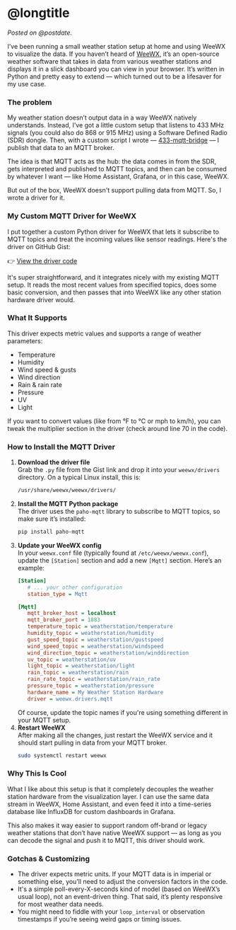 <!-- title = WeeWX MQTT driver -->
<!-- longtitle = Collecting weather data from MQTT in WeeWX using a custom driver -->
<!-- postdate = 26th of January 2025 -->
<!-- description = Instructions on how to use my custom MQTT weather station driver in WeeWX. -->

# @longtitle

_Posted on @postdate._

I’ve been running a small weather station setup at home and using WeeWX to visualize the data.
If you haven’t heard of [WeeWX](https://www.weewx.com/), it’s an open-source weather software that takes in data from various weather
stations and displays it in a slick dashboard you can view in your browser. It’s written in Python and pretty
easy to extend — which turned out to be a lifesaver for my use case.


### The problem
My weather station doesn’t output data in a way WeeWX natively understands. Instead, I’ve got a little custom setup
that listens to 433 MHz signals (you could also do 868 or 915 MHz) using a Software Defined Radio (SDR) dongle.
Then, with a custom script I wrote — [433-mqtt-bridge](https://github.com/WouterGritter/433-mqtt-bridge) — I publish
that data to an MQTT broker.

The idea is that MQTT acts as the hub: the data comes in from the SDR, gets interpreted and published to MQTT topics,
and then can be consumed by whatever I want — like Home Assistant, Grafana, or in this case, WeeWX.

But out of the box, WeeWX doesn't support pulling data from MQTT. So, I wrote a driver for it.


### My Custom MQTT Driver for WeeWX
I put together a custom Python driver for WeeWX that lets it subscribe to MQTT topics and treat the incoming
values like sensor readings. Here's the driver on GitHub Gist:

👉 [View the driver code](https://gist.github.com/WouterGritter/4f3a0c598323df536dcf9e8807c8d7a6)

It's super straightforward, and it integrates nicely with my existing MQTT setup. It reads the most recent values
from specified topics, does some basic conversion, and then passes that into WeeWX like any other
station hardware driver would.


### What It Supports
This driver expects metric values and supports a range of weather parameters:

- Temperature
- Humidity
- Wind speed & gusts
- Wind direction
- Rain & rain rate
- Pressure
- UV
- Light

If you want to convert values (like from °F to °C or mph to km/h), you can tweak the multiplier section in the
driver (check around line 70 in the code).

### How to Install the MQTT Driver
1. **Download the driver file** <br>
   Grab the `.py` file from the Gist link and drop it into your `weewx/drivers` directory. On a typical Linux install, this is:
   ```bash
   /usr/share/weewx/weewx/drivers/
   ```
2. **Install the MQTT Python package** <br>
   The driver uses the `paho-mqtt` library to subscribe to MQTT topics, so make sure it’s installed:
   ```bash
   pip install paho-mqtt
   ```
3. **Update your WeeWX config** <br>
   In your `weewx.conf` file (typically found at `/etc/weewx/weewx.conf`), update the `[Station]` section and add a new `[Mqtt]` section. Here’s an example:
   ```ini
   [Station]
      # ... your other configuration
      station_type = Mqtt
   
   [Mqtt]
      mqtt_broker_host = localhost
      mqtt_broker_port = 1883
      temperature_topic = weatherstation/temperature
      humidity_topic = weatherstation/humidity
      gust_speed_topic = weatherstation/gustspeed
      wind_speed_topic = weatherstation/windspeed
      wind_direction_topic = weatherstation/winddirection
      uv_topic = weatherstation/uv
      light_topic = weatherstation/light
      rain_topic = weatherstation/rain
      rain_rate_topic = weatherstation/rain_rate
      pressure_topic = weatherstation/pressure
      hardware_name = My Weather Station Hardware
      driver = weewx.drivers.mqtt
   ```
   Of course, update the topic names if you're using something different in your MQTT setup.
4. **Restart WeeWX** <br>
   After making all the changes, just restart the WeeWX service and it should start pulling in data from your MQTT broker.
   ```bash
   sudo systemctl restart weewx
   ```


### Why This Is Cool
What I like about this setup is that it completely decouples the weather station hardware from the visualization layer.
I can use the same data stream in WeeWX, Home Assistant, and even feed it into a time-series database like
InfluxDB for custom dashboards in Grafana.

This also makes it way easier to support random off-brand or legacy weather stations that don’t have native
WeeWX support — as long as you can decode the signal and push it to MQTT, this driver should work.


### Gotchas & Customizing
- The driver expects metric units. If your MQTT data is in imperial or something else, you’ll need to adjust the conversion factors in the code.
- It's a simple poll-every-X-seconds kind of model (based on WeeWX’s usual loop), not an event-driven thing. That said, it’s plenty responsive for most weather data needs.
- You might need to fiddle with your `loop_interval` or observation timestamps if you’re seeing weird gaps or timing issues.

